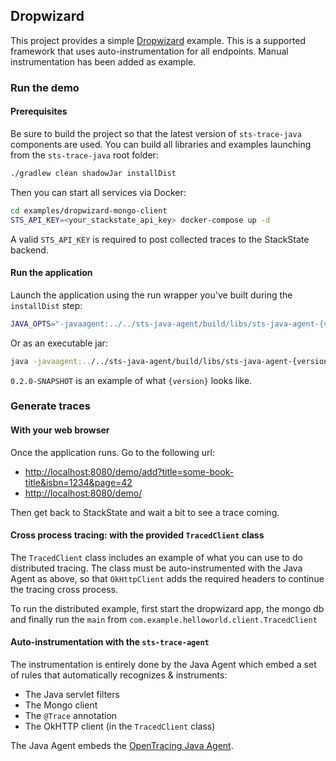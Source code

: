 ## Dropwizard

This project provides a simple [Dropwizard][1] example. This is a supported framework that uses
auto-instrumentation for all endpoints. Manual instrumentation has been added as example.

[1]: http://www.dropwizard.io/

### Run the demo

#### Prerequisites

Be sure to build the project so that the latest version of ``sts-trace-java`` components are used. You can build
all libraries and examples launching from the ``sts-trace-java`` root folder:
```bash
./gradlew clean shadowJar installDist
```

Then you can start all services via Docker:
```bash
cd examples/dropwizard-mongo-client
STS_API_KEY=<your_stackstate_api_key> docker-compose up -d
```

A valid ``STS_API_KEY`` is required to post collected traces to the StackState backend.

#### Run the application

Launch the application using the run wrapper you've built during the ``installDist`` step:
```bash
JAVA_OPTS="-javaagent:../../sts-java-agent/build/libs/sts-java-agent-{version}.jar -Dsts.service.name=dropwizard-example" build/install/dropwizard-mongo-client/bin/dropwizard-mongo-client server
```

Or as an executable jar:
```bash
java -javaagent:../../sts-java-agent/build/libs/sts-java-agent-{version}.jar -Dsts.service.name=dropwizard-example -jar build/libs/dropwizard-mongo-client-demo-all.jar server
```

``0.2.0-SNAPSHOT`` is an example of what ``{version}`` looks like.

### Generate traces

#### With your web browser

Once the application runs. Go to the following url:

* [http://localhost:8080/demo/add?title=some-book-title&isbn=1234&page=42][1]
* [http://localhost:8080/demo/][2]

[1]: http://localhost:8080/demo/add?title=some-book-title&isbn=1234&page=42
[2]: http://localhost:8080/demo/

Then get back to StackState and wait a bit to see a trace coming.

#### Cross process tracing: with the provided `TracedClient` class

The ``TracedClient`` class includes an example of what you can use to do distributed tracing. The class must be
auto-instrumented with the Java Agent as above, so that ``OkHttpClient`` adds the required headers to continue
the tracing cross process.

To run the distributed example, first start the dropwizard app, the mongo db and finally run the `main` from `com.example.helloworld.client.TracedClient` 

#### Auto-instrumentation with the `sts-trace-agent`

The instrumentation is entirely done by the Java Agent which embed a set of rules that automatically recognizes & 
instruments:

- The Java servlet filters
- The Mongo client
- The `@Trace` annotation
- The OkHTTP client (in the ``TracedClient`` class)

The Java Agent embeds the [OpenTracing Java Agent](https://github.com/opentracing-contrib/java-agent).
